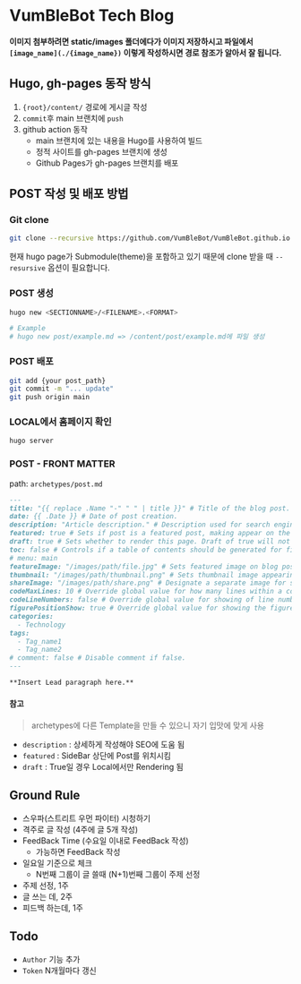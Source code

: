 # VumBleBot Tech Blog

**이미지 첨부하려면 static/images 폴더에다가 이미지 저장하시고 파일에서 `[image_name](./{image_name})` 이렇게 작성하시면 경로 참조가 알아서 잘 됩니다.** 

## Hugo, gh-pages 동작 방식

1. `{root}/content/` 경로에 게시글 작성
2. `commit`후 main 브랜치에 `push`
3. github action 동작
    - main 브랜치에 있는 내용을 Hugo를 사용하여 빌드
    - 정적 사이트를 gh-pages 브랜치에 생성
    - Github Pages가 gh-pages 브랜치를 배포

## POST 작성 및 배포 방법

### Git clone

```bash
git clone --recursive https://github.com/VumBleBot/VumBleBot.github.io.git
```

현재 hugo page가 Submodule(theme)을 포함하고 있기 때문에 clone 받을 때 `--resursive` 옵션이 필요합니다.  

### POST 생성

```bash
hugo new <SECTIONNAME>/<FILENAME>.<FORMAT>

# Example
# hugo new post/example.md => /content/post/example.md에 파일 생성
```

### POST 배포

```bash
git add {your post_path}
git commit -m "... update"
git push origin main
```

### LOCAL에서 홈페이지 확인

```bash
hugo server
```

### POST - FRONT MATTER

path: `archetypes/post.md`

```markdown
---
title: "{{ replace .Name "-" " " | title }}" # Title of the blog post.
date: {{ .Date }} # Date of post creation.
description: "Article description." # Description used for search engine.
featured: true # Sets if post is a featured post, making appear on the home page side bar.
draft: true # Sets whether to render this page. Draft of true will not be rendered.
toc: false # Controls if a table of contents should be generated for first-level links automatically.
# menu: main
featureImage: "/images/path/file.jpg" # Sets featured image on blog post.
thumbnail: "/images/path/thumbnail.png" # Sets thumbnail image appearing inside card on homepage.
shareImage: "/images/path/share.png" # Designate a separate image for social media sharing.
codeMaxLines: 10 # Override global value for how many lines within a code block before auto-collapsing.
codeLineNumbers: false # Override global value for showing of line numbers within code block.
figurePositionShow: true # Override global value for showing the figure label.
categories:
  - Technology
tags:
  - Tag_name1
  - Tag_name2
# comment: false # Disable comment if false.
---

**Insert Lead paragraph here.**
```

#### 참고

> archetypes에 다른 Template을 만들 수 있으니 자기 입맛에 맞게 사용

- `description` : 상세하게 작성해야 SEO에 도움 됨
- `featured` : SideBar 상단에 Post를 위치시킴
- `draft` : True일 경우 Local에서만 Rendering 됨

## Ground Rule

- 스우파(스트리트 우먼 파이터) 시청하기
- 격주로 글 작성 (4주에 글 5개 작성)
- FeedBack Time (수요일 이내로 FeedBack 작성)
    - 가능하면 FeedBack 작성
- 일요일 기준으로 체크
    - N번째 그룹이 글 쓸때 (N+1)번째 그룹이 주제 선정
- 주제 선정, 1주
- 글 쓰는 데, 2주
- 피드백 하는데, 1주

## Todo

- `Author` 기능 추가
- `Token` N개월마다 갱신
